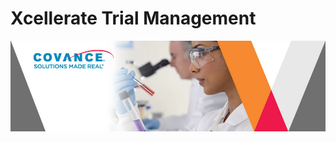 # Xcellerate Trial Management [](id=xcellerate-trial-management)

![Xcellerate&reg; Trial Management unites critical data systems to view, track and report crucial performance metrics across countries, studies and sites in near real time using best-in-practice industry and proprietary tools.](../../images/cropped-Covance-Labs-Scientific-Blog.jpg)

